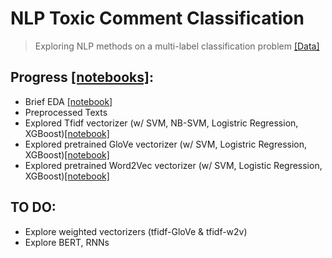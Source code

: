 # NLP Toxic Comment Classification
> Exploring NLP methods on a multi-label classification problem [[Data]](https://www.kaggle.com/c/jigsaw-toxic-comment-classification-challenge)

## Progress [[notebooks]](https://github.com/guolin1/NLP_ToxicCommentClassification/tree/master/notebooks):
- Brief EDA [[notebook]](https://github.com/guolin1/NLP_ToxicCommentClassification/blob/master/notebooks/0_eda.ipynb)
- Preprocessed Texts
- Explored Tfidf vectorizer (w/ SVM, NB-SVM, Logistric Regression, XGBoost)[[notebook]](https://github.com/guolin1/NLP_ToxicCommentClassification/blob/master/notebooks/2_tfidf.ipynb)
- Explored pretrained GloVe vectorizer (w/ SVM, Logistric Regression, XGBoost)[[notebook]](https://github.com/guolin1/NLP_ToxicCommentClassification/blob/master/notebooks/2_GloVe.ipynb)
- Explored pretrained Word2Vec vectorizer (w/ SVM, Logistic Regression, XGBoost)[[notebook]](https://github.com/guolin1/NLP_ToxicCommentClassification/blob/master/notebooks/2_word2vec.ipynb)

## TO DO:
- Explore weighted vectorizers (tfidf-GloVe & tfidf-w2v)
- Explore BERT, RNNs
    